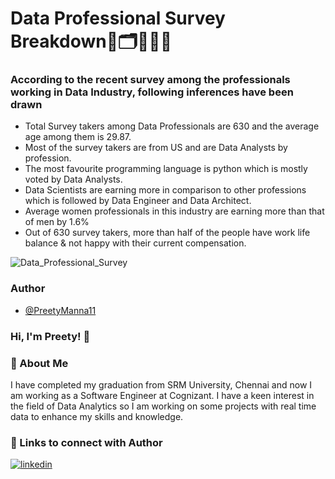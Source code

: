 # Data Professional Survey Breakdown📝🗂️👨🏼‍💻

### According to the recent survey among the professionals working in Data Industry, following inferences have been drawn

* Total Survey takers among Data Professionals are 630 and the average age among them is 29.87.
* Most of the survey takers are from US and are Data Analysts by profession.
* The most favourite programming language is python which is mostly voted by Data Analysts.
* Data Scientists are earning more in comparison to other professions which is followed by Data Engineer and Data Architect.
* Average women professionals in this industry are earning more than that of men by 1.6%
*  Out of 630 survey takers, more than half of the people have work life balance & not happy with their current compensation.

![Data_Professional_Survey](https://user-images.githubusercontent.com/61684282/229103213-0021cdc5-df65-4b13-8fbb-e9e1cc69f795.png)


### Author
- [@PreetyManna11](https://github.com/PreetyManna11)

### Hi, I'm Preety! 👋

### 🚀 About Me
I have completed my graduation from SRM University, Chennai and now I am working as a Software Engineer at Cognizant. I have a keen interest in the field of Data Analytics so I am working on some projects with real time data to enhance my skills and knowledge.

### 🔗 Links to connect with Author
[![linkedin](https://img.shields.io/badge/linkedin-0A66C2?style=for-the-badge&logo=linkedin&logoColor=white)](https://www.linkedin.com/in/preety-manna-687a73194/) 
